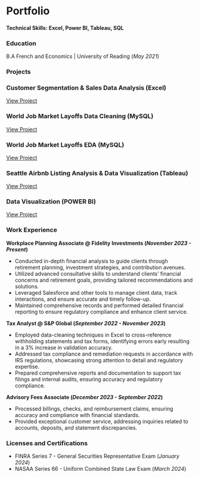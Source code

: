# Portfolio

#### Technical Skills: Excel, Power BI, Tableau, SQL

### Education
B.A French and Economics | University of Reading (_May 2021_)

### Projects
### Customer Segmentation & Sales Data Analysis (Excel)
[View Project](https://github.com/HakeemGbehere/Interactive-Dashboard-Excel/blob/main/Excel%20Project%20Dataset.xlsx)

### World Job Market Layoffs Data Cleaning (MySQL) 
[View Project](https://www.mdpi.com/1424-8220/22/8/3048)

### World Job Market Layoffs EDA (MySQL)
[View Project](https://github.com/HakeemGbehere/EDA-MySQL/blob/main/Explatory%20Data%20Analysis%20World%20Layoffs.sql)

### Seattle Airbnb Listing Analysis & Data Visualization (Tableau)
[View Project](https://public.tableau.com/app/profile/hakeem.gbehere/viz/SeattleAirbnbListings2016Project/Dashboard1)

### Data Visualization (POWER BI) 
[View Project](https://www.mdpi.com/1424-8220/22/8/3048)

### Work Experience 
**Workplace Planning Associate @ Fidelity Investments (_November 2023 - Present_)**
- Conducted in-depth financial analysis to guide clients through retirement planning, investment strategies, and contribution avenues. 
- Utilized advanced consultative skills to understand clients’ financial concerns and retirement goals, providing tailored recommendations and solutions. 
- Leveraged Salesforce and other tools to manage client data, track interactions, and ensure accurate and timely follow-up. 
- Maintained comprehensive records and performed detailed financial reporting to ensure regulatory compliance and enhance client service.

**Tax Analyst @ S&P Global (_September 2022 - November 2023_)**
- Employed data-cleaning techniques in Excel to cross-reference withholding statements and tax forms, identifying errors early resulting in a 3% increase in validation accuracy.
- Addressed tax compliance and remediation requests in accordance with IRS regulations, showcasing strong attention to detail and regulatory expertise. 
- Prepared comprehensive reports and documentation to support tax filings and internal audits, ensuring accuracy and regulatory compliance. 

**Advisory Fees Associate (_December 2023 - September 2022_)**
- Processed billings, checks, and reimbursement claims, ensuring accuracy and compliance with financial standards. 
- Provided exceptional customer service, addressing inquiries related to accounts, deposits, and statement discrepancies.


### Licenses and Certifications
- FINRA Series 7 - General Securities Representative Exam (_January 2024_)
- NASAA Series 66 - Uniform Combined State Law Exam (_March 2024_)
